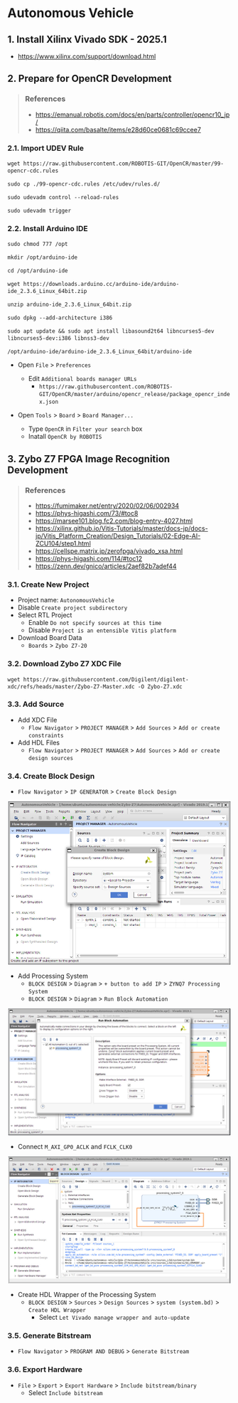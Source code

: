 # Autonomous Vehicle

## 1. Install Xilinx Vivado SDK - 2025.1
- https://www.xilinx.com/support/download.html

## 2. Prepare for OpenCR Development

> ### References
> - https://emanual.robotis.com/docs/en/parts/controller/opencr10_jp/
> - https://qiita.com/basalte/items/e28d60ce0681c69ccee7

### 2.1. Import UDEV Rule
```
wget https://raw.githubusercontent.com/ROBOTIS-GIT/OpenCR/master/99-opencr-cdc.rules
```
```
sudo cp ./99-opencr-cdc.rules /etc/udev/rules.d/
```
```
sudo udevadm control --reload-rules
```
```
sudo udevadm trigger
```

### 2.2. Install Arduino IDE
```
sudo chmod 777 /opt
```
```
mkdir /opt/arduino-ide
```
```
cd /opt/arduino-ide
```
```
wget https://downloads.arduino.cc/arduino-ide/arduino-ide_2.3.6_Linux_64bit.zip
```
```
unzip arduino-ide_2.3.6_Linux_64bit.zip
```
```
sudo dpkg --add-architecture i386
```
```
sudo apt update && sudo apt install libasound2t64 libncurses5-dev libncurses5-dev:i386 libnss3-dev
```
```
/opt/arduino-ide/arduino-ide_2.3.6_Linux_64bit/arduino-ide
```

- Open `File` > `Preferences`
  - Edit `Additional boards manager URLs`
    - `https://raw.githubusercontent.com/ROBOTIS-GIT/OpenCR/master/arduino/opencr_release/package_opencr_index.json`

- Open `Tools` > `Board` > `Board Manager...`
  - Type `OpenCR` in `Filter your search` box
  - Inatall `OpenCR by ROBOTIS`

## 3. Zybo Z7 FPGA Image Recognition Development

> ### References
> - https://fumimaker.net/entry/2020/02/06/002934
> - https://phys-higashi.com/73/#toc8
> - https://marsee101.blog.fc2.com/blog-entry-4027.html
> - https://xilinx.github.io/Vitis-Tutorials/master/docs-jp/docs-jp/Vitis_Platform_Creation/Design_Tutorials/02-Edge-AI-ZCU104/step1.html
> - https://cellspe.matrix.jp/zerofpga/vivado_xsa.html
> - https://phys-higashi.com/114/#toc12
> - https://zenn.dev/gnico/articles/2aef82b7adef44

### 3.1. Create New Project
- Project name: `AutonomousVehicle`
- Disable `Create project subdirectory`
- Select RTL Project
  - Enable `Do not specify sources at this time`
  - Disable `Project is an entensible Vitis platform`
- Download Board Data
  - `Boards` > `Zybo Z7-20`

### 3.2. Download Zybo Z7 XDC File
```
wget https://raw.githubusercontent.com/Digilent/digilent-xdc/refs/heads/master/Zybo-Z7-Master.xdc -O Zybo-Z7.xdc
```

### 3.3. Add Source
- Add XDC File
  - `Flow Navigator` > `PROJECT MANAGER` > `Add Sources` > `Add or create constraints`
- Add HDL Files
  - `Flow Navigator` > `PROJECT MANAGER` > `Add Sources` > `Add or create design sources`

### 3.4. Create Block Design
- `Flow Navigator` > `IP GENERATOR` > `Create Block Design`

<div align="center"><img src="imgs/create-block-design.jpg" width="500"></div>

- Add Processing System
  - `BLOCK DESIGN` > `Diagram` > `+ button to add IP` > `ZYNQ7 Processing System`
  - `BLOCK DESIGN` > `Diagram` > `Run Block Automation`
 
<div align="center"><img src="imgs/run-block-automation.jpg" width="500"></div>

  - Connect `M_AXI_GP0_ACLK` and `FCLK_CLK0`

<div align="center"><img src="imgs/connect-processing-system-clock.jpg" width="500"></div>

- Create HDL Wrapper of the Processing System
  - `BLOCK DESIGN` > `Sources` > `Design Sources` > `system (system.bd)` > `Create HDL Wrapper`
    - Select `Let Vivado manage wrapper and auto-update`

### 3.5. Generate Bitstream
- `Flow Navigator` > `PROGRAM AND DEBUG` > `Generate Bitstream`

### 3.6. Export Hardware
- `File` > `Export` > `Export Hardware` > `Include bitstream/binary`
  - Select `Include bitstream`
